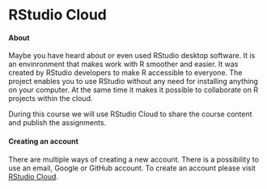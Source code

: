 # RStudio Cloud

#### About
Maybe you have heard about or even used RStudio desktop software. It is an envinronment that makes work with R smoother and easier. It was created by RStudio developers to make R accessible to everyone. The project enables you to use RStudio without any need for installing anything on your computer. At the same time it makes it possible to collaborate on R projects within the cloud.

During this course we will use RStudio Cloud to share the course content and publish the assignments.

#### Creating an account
There are multiple ways of creating a new account. There is a possibility to use an email, Google or GitHub account. To create an account please visit [RStudio Cloud](https://rstudio.cloud).
